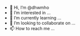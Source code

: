 - 👋 Hi, I’m @dhwmho
- 👀 I’m interested in ...
- 🌱 I’m currently learning ...
- 💞️ I’m looking to collaborate on ...
- 📫 How to reach me ...

<!---
dhwmho/dhwmho is a ✨ special ✨ repository because its `README.md` (this file) appears on your GitHub profile.
You can click the Preview link to take a look at your changes.
--->
